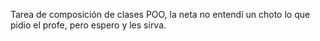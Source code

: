 Tarea de composición de clases POO, la neta no entendí un choto lo que pidio el profe, pero espero y les sirva.
